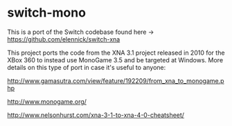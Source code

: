 # switch-mono

This is a port of the Switch codebase found here -> https://github.com/elennick/switch-xna

This project ports the code from the XNA 3.1 project released in 2010 for the XBox 360 to instead use MonoGame 3.5 and be targeted at Windows. More details on this type of port in case it's useful to anyone:

http://www.gamasutra.com/view/feature/192209/from_xna_to_monogame.php

http://www.monogame.org/

http://www.nelsonhurst.com/xna-3-1-to-xna-4-0-cheatsheet/
